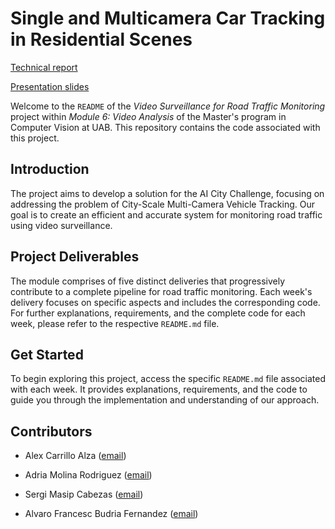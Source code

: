 # Single and Multicamera Car Tracking in Residential Scenes

[Technical report](https://www.overleaf.com/read/hnjfbrdhxthm)

[Presentation slides](https://docs.google.com/presentation/d/1hg9thDKc_7l_s6baSpfchy_lweMLz2qlxcxIUtgE6I0/edit?usp=sharing)



Welcome to the `README` of the _Video Surveillance for Road Traffic Monitoring_ project within _Module 6: Video Analysis_ of the Master's program in Computer Vision at UAB. This repository contains the code associated with this project.

## Introduction

The project aims to develop a solution for the AI City Challenge, focusing on addressing the problem of City-Scale Multi-Camera Vehicle Tracking. Our goal is to create an efficient and accurate system for monitoring road traffic using video surveillance.


## Project Deliverables

The module comprises of five distinct deliveries that progressively contribute to a complete pipeline for road traffic monitoring. Each week's delivery focuses on specific aspects and includes the corresponding code. For further explanations, requirements, and the complete code for each week, please refer to the respective `README.md` file.


## Get Started

To begin exploring this project, access the specific `README.md` file associated with each week. It provides explanations, requirements, and the code to guide you through the implementation and understanding of our approach.


## Contributors

- Alex Carrillo Alza ([email](mailto:alex.carrillo@autonoma.cat))

- Adria Molina Rodriguez ([email](mailto:amolina@cvc.uab.cat))

- Sergi Masip Cabezas ([email](mailto:sergi.masip@autonoma.cat))

- Alvaro Francesc Budria Fernandez ([email](mailto:alvaro.francesc.budria@estudiantat.upc.edu))